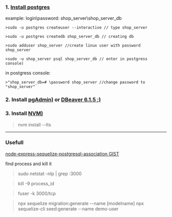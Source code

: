 ### 1. [Install postgres](https://www.digitalocean.com/community/tutorials/how-to-install-and-use-postgresql-on-ubuntu-18-04) 

example:
login\password: shop_server\shop_server_db

    >sudo -u postgres createuser --interactive // type shop_server

    >sudo -u postgres createdb shop_server_db // creating db

    >sudo adduser shop_server //create linux user with password shop_server

    >sudo -u shop_server psql shop_server_db // enter in postgress console)

in postgress console:

    >"shop_server_db=# \password shop_server //change password to "shop_server"

### 2. Install [pgAdmin)]( https://wiki.postgresql.org/wiki/Apt)  or [DBeaver 6.1.5 ;)](https://github.com/dbeaver/dbeaver/releases/tag/6.1.5) 

### 3. Install [NVM)]( https://github.com/nvm-sh/nvm )
> nvm install --lts

___
### Usefull
[node-express-sequelize-postgresql-association GIST](https://gist.github.com/thgaskell/e4decde53572664b182e)

find process and kill it
> sudo netstat -nlp | grep :3000

> kill -9 process_id

> fuser -k 3000/tcp

> npx sequelize migration:generate --name [modelname]
> npx sequelize-cli seed:generate --name demo-user




